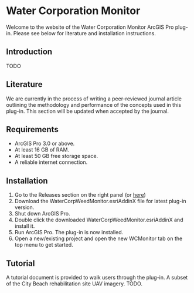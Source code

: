 # Water Corporation Monitor
Welcome to the website of the Water Corporation Monitor ArcGIS Pro plug-in. Please see below for literature and installation instructions.

## Introduction
TODO

## Literature
We are currently in the process of writing a peer-reviewed journal article outlining the methodology and performance of the concepts used in this plug-in. This section will be updated when accepted by the journal.

## Requirements
- ArcGIS Pro 3.0 or above.
- At least 16 GB of RAM.
- At least 50 GB free storage space.
- A reliable internet connection.

## Installation
1. Go to the Releases section on the right panel (or [here](https://github.com/lewistrotter/WaterCorpWeedMonitor/releases))
2. Download the WaterCorpWeedMonitor.esriAddinX file for latest plug-in version.
3. Shut down ArcGIS Pro.
4. Double click the downloaded WaterCorpWeedMonitor.esriAddinX and install it.
5. Run ArcGIS Pro. The plug-in is now installed.
6. Open a new/existing project and open the new WCMonitor tab on the top menu to get started.

## Tutorial
A tutorial document is provided to walk users through the plug-in. A subset of the City Beach rehabilitation site UAV imagery.
TODO.

